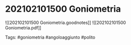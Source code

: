 # 202102101500 Goniometria
![[202102101500 Goniometria.goodnotes]]
![[202102101500 Goniometria.pdf]]

Tags:
	#goniometria
	#angoloaggiunto
	#polito